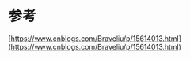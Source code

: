 # 参考
[https://www.cnblogs.com/Braveliu/p/15614013.html](https://www.cnblogs.com/Braveliu/p/15614013.html)